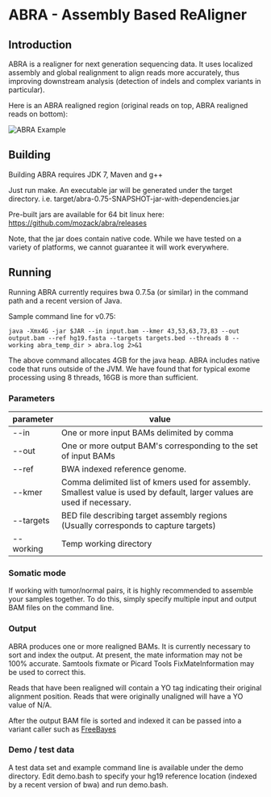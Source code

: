 # ABRA - Assembly Based ReAligner

## Introduction

ABRA is a realigner for next generation sequencing data.  It uses localized assembly and global realignment to align reads more accurately, thus improving downstream analysis (detection of indels and complex variants in particular).

Here is an ABRA realigned region (original reads on top, ABRA realigned reads on bottom):

![ABRA Example](https://raw.githubusercontent.com/mozack/abra/master/misc/example.png)

## Building

Building ABRA requires JDK 7, Maven and g++

Just run make.  An executable jar will be generated under the target directory.  i.e. target/abra-0.75-SNAPSHOT-jar-with-dependencies.jar

Pre-built jars are available for 64 bit linux here: https://github.com/mozack/abra/releases

Note, that the jar does contain native code.  While we have tested on a variety of platforms, we cannot guarantee it will work everywhere.

## Running

Running ABRA currently requires bwa 0.7.5a (or similar) in the command path and a recent version of Java.

Sample command line for v0.75:

```
java -Xmx4G -jar $JAR --in input.bam --kmer 43,53,63,73,83 --out output.bam --ref hg19.fasta --targets targets.bed --threads 8 --working abra_temp_dir > abra.log 2>&1
```

The above command allocates 4GB for the java heap.  ABRA includes native code that runs outside of the JVM.  We have found that for typical exome processing using 8 threads, 16GB is more than sufficient.


### Parameters
parameter | value
------ | -------
--in | One or more input BAMs delimited by comma
--out | One or more output BAM's corresponding to the set of input BAMs
--ref  | BWA indexed reference genome.
--kmer | Comma delimited list of kmers used for assembly.  Smallest value is used by default, larger values are used if necessary.
--targets | BED file describing target assembly regions (Usually corresponds to capture targets)
--working | Temp working directory

### Somatic  mode

If working with tumor/normal pairs, it is highly recommended to assemble your samples together.  To do this, simply specify multiple input and output BAM files on the command line. 

### Output
ABRA produces one or more realigned BAMs.  It is currently necessary to sort and index the output.  At present, the mate information may not be 100% accurate.  Samtools fixmate or Picard Tools FixMateInformation may be used to correct this.

Reads that have been realigned will contain a YO tag indicating their original alignment position.  Reads that were originally unaligned will have a YO value of N/A.

After the output BAM file is sorted and indexed it can be passed into a variant caller such as [FreeBayes](https://github.com/ekg/freebayes)

### Demo / test data
A test data set and example command line is available under the demo directory.  Edit demo.bash to specify your hg19 reference location (indexed by a recent version of bwa) and run demo.bash.
